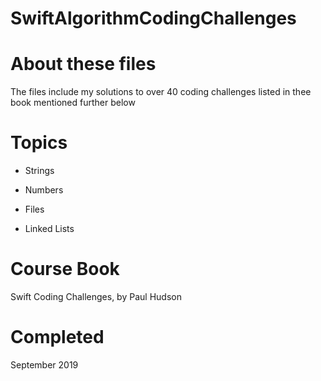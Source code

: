 # SwiftAlgorithmCodingChallenges

# About these files
The files include my solutions to over 40 coding challenges listed in thee book mentioned further below

# Topics 

- Strings

- Numbers

- Files

- Linked Lists

# Course Book
Swift Coding Challenges, by Paul Hudson

# Completed
September 2019
